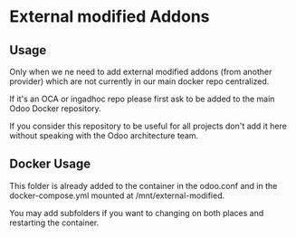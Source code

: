 # External modified Addons

## Usage

Only when we ne need to add external modified addons (from another provider) which are not
currently in our main docker repo centralized.

If it's an OCA or ingadhoc repo please first ask to be added to the main Odoo Docker
repository.

If you consider this repository to be useful for all projects don't add it here without
speaking with the Odoo architecture team.

## Docker Usage

This folder is already added to the container in the odoo.conf and in the
docker-compose.yml mounted at /mnt/external-modified.

You may add subfolders if you want to changing on both places and restarting the
container.
